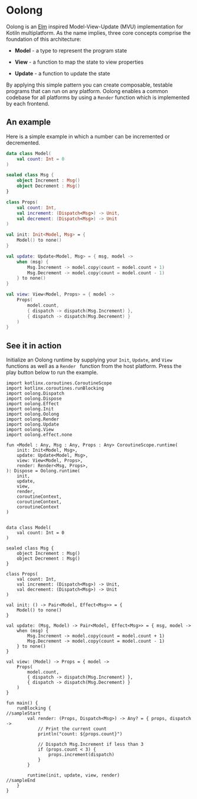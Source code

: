 # Oolong

Oolong is an [Elm](https://guide.elm-lang.org/architecture) inspired Model-View-Update (MVU) implementation for Kotiln multiplatform. As the name implies, three core concepts comprise the foundation of this architecture: 

* **Model** - a type to represent the program state

* **View** - a function to map the state to view properties

* **Update** - a function to update the state

By applying this simple pattern you can create composable, testable programs that can run on any platform. Oolong enables a common codebase for all platforms by using a `Render` function which is implemented by each frontend.

## An example

Here is a simple example in which a number can be incremented or decremented.

```kotlin 
data class Model(
    val count: Int = 0
)

sealed class Msg {
    object Increment : Msg()
    object Decrement : Msg()
}

class Props(
    val count: Int,
    val increment: (Dispatch<Msg>) -> Unit,
    val decrement: (Dispatch<Msg>) -> Unit
)

val init: Init<Model, Msg> = { 
    Model() to none()
}

val update: Update<Model, Msg> = { msg, model ->
    when (msg) {
        Msg.Increment -> model.copy(count = model.count + 1)
        Msg.Decrement -> model.copy(count = model.count - 1)
    } to none()
}

val view: View<Model, Props> = { model ->
    Props(
        model.count,
        { dispatch -> dispatch(Msg.Increment) },
        { dispatch -> dispatch(Msg.Decrement) }
    )
}
```

## See it in action

Initialize an Oolong runtime by supplying your `Init`, `Update`, and `View` functions as well as a `Render
` function from the host platform. Press the play button below to run the example.

```{.kotlin .playground}
import kotlinx.coroutines.CoroutineScope
import kotlinx.coroutines.runBlocking
import oolong.Dispatch
import oolong.Dispose
import oolong.Effect
import oolong.Init
import oolong.Oolong
import oolong.Render
import oolong.Update
import oolong.View
import oolong.effect.none

fun <Model : Any, Msg : Any, Props : Any> CoroutineScope.runtime(
    init: Init<Model, Msg>,
    update: Update<Model, Msg>,
    view: View<Model, Props>,
    render: Render<Msg, Props>,
): Dispose = Oolong.runtime(
    init, 
    update, 
    view, 
    render, 
    coroutineContext,
    coroutineContext, 
    coroutineContext
)


data class Model(
    val count: Int = 0
)

sealed class Msg {
    object Increment : Msg()
    object Decrement : Msg()
}

class Props(
    val count: Int,
    val increment: (Dispatch<Msg>) -> Unit,
    val decrement: (Dispatch<Msg>) -> Unit
)

val init: () -> Pair<Model, Effect<Msg>> = { 
    Model() to none()
}

val update: (Msg, Model) -> Pair<Model, Effect<Msg>> = { msg, model ->
    when (msg) {
        Msg.Increment -> model.copy(count = model.count + 1)
        Msg.Decrement -> model.copy(count = model.count - 1)
    } to none()
}

val view: (Model) -> Props = { model ->
    Props(
        model.count,
        { dispatch -> dispatch(Msg.Increment) },
        { dispatch -> dispatch(Msg.Decrement) }
    )
}

fun main() {
    runBlocking {
//sampleStart
        val render: (Props, Dispatch<Msg>) -> Any? = { props, dispatch ->
            // Print the current count
            println("count: ${props.count}")

            // Dispatch Msg.Increment if less than 3
            if (props.count < 3) {
                props.increment(dispatch)
            }
        }

        runtime(init, update, view, render)
//sampleEnd
    }
}
```
